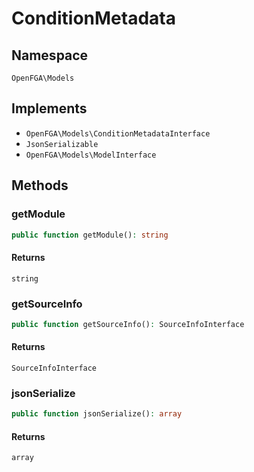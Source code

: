 # ConditionMetadata


## Namespace
`OpenFGA\Models`

## Implements
* `OpenFGA\Models\ConditionMetadataInterface`
* `JsonSerializable`
* `OpenFGA\Models\ModelInterface`

## Methods
### getModule

```php
public function getModule(): string
```



#### Returns
`string` 

### getSourceInfo

```php
public function getSourceInfo(): SourceInfoInterface
```



#### Returns
`SourceInfoInterface` 

### jsonSerialize

```php
public function jsonSerialize(): array
```



#### Returns
`array` 


